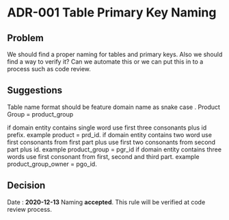 # ADR-001 Table Primary Key Naming

## Problem

We should find a proper naming for tables and primary keys.
Also we should find a way to verify it? Can we automate this or we can put this in to a process such as code review.

## Suggestions

Table name format should be feature domain name as snake case . Product Group = product_group

if domain entity contains single word use first three consonants plus id prefix. example product = prd_id.
if domain entity contains two word use first consonants from first part plus use first two consonants from second part plus id. example product_group = pgr_id
if domain entity contains three words use first consonant from first, second and third part. example product_group_owner = pgo_id.

## Decision
Date : **2020-12-13**
Naming **accepted**. This rule will be verified at code review process.
